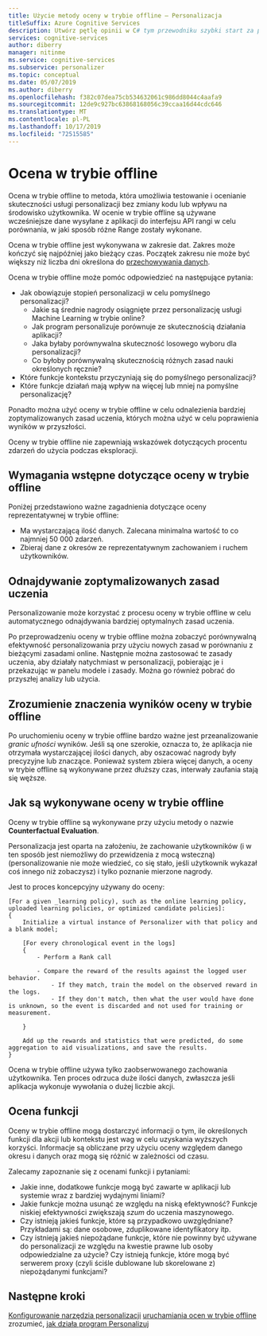 ```yaml
---
title: Użycie metody oceny w trybie offline — Personalizacja
titleSuffix: Azure Cognitive Services
description: Utwórz pętlę opinii w C# tym przewodniku szybki start za pomocą usługi personalizacji.
services: cognitive-services
author: diberry
manager: nitinme
ms.service: cognitive-services
ms.subservice: personalizer
ms.topic: conceptual
ms.date: 05/07/2019
ms.author: diberry
ms.openlocfilehash: f382c07dea75cb534632061c986dd8044c4aafa9
ms.sourcegitcommit: 12de9c927bc63868168056c39ccaa16d44cdc646
ms.translationtype: MT
ms.contentlocale: pl-PL
ms.lasthandoff: 10/17/2019
ms.locfileid: "72515585"
---
```

# <a name="offline-evaluation"></a>Ocena w trybie offline

Ocena w trybie offline to metoda, która umożliwia testowanie i ocenianie skuteczności usługi personalizacji bez zmiany kodu lub wpływu na środowisko użytkownika. W ocenie w trybie offline są używane wcześniejsze dane wysyłane z aplikacji do interfejsu API rangi w celu porównania, w jaki sposób różne Range zostały wykonane.

Ocena w trybie offline jest wykonywana w zakresie dat. Zakres może kończyć się najpóźniej jako bieżący czas. Początek zakresu nie może być większy niż liczba dni określona do [przechowywania danych](how-to-settings.md).

Ocena w trybie offline może pomóc odpowiedzieć na następujące pytania:

* Jak obowiązuje stopień personalizacji w celu pomyślnego personalizacji?
    * Jakie są średnie nagrody osiągnięte przez personalizację usługi Machine Learning w trybie online?
    * Jak program personalizuje porównuje ze skutecznością działania aplikacji?
    * Jaka byłaby porównywalna skuteczność losowego wyboru dla personalizacji?
    * Co byłoby porównywalną skutecznością różnych zasad nauki określonych ręcznie?
* Które funkcje kontekstu przyczyniają się do pomyślnego personalizacji?
* Które funkcje działań mają wpływ na więcej lub mniej na pomyślne personalizację?

Ponadto można użyć oceny w trybie offline w celu odnalezienia bardziej zoptymalizowanych zasad uczenia, których można użyć w celu poprawienia wyników w przyszłości.

Oceny w trybie offline nie zapewniają wskazówek dotyczących procentu zdarzeń do użycia podczas eksploracji.

## <a name="prerequisites-for-offline-evaluation"></a>Wymagania wstępne dotyczące oceny w trybie offline

Poniżej przedstawiono ważne zagadnienia dotyczące oceny reprezentatywnej w trybie offline:

* Ma wystarczającą ilość danych. Zalecana minimalna wartość to co najmniej 50 000 zdarzeń.
* Zbieraj dane z okresów ze reprezentatywnym zachowaniem i ruchem użytkowników.

## <a name="discovering-the-optimized-learning-policy"></a>Odnajdywanie zoptymalizowanych zasad uczenia

Personalizowanie może korzystać z procesu oceny w trybie offline w celu automatycznego odnajdywania bardziej optymalnych zasad uczenia.

Po przeprowadzeniu oceny w trybie offline można zobaczyć porównywalną efektywność personalizowania przy użyciu nowych zasad w porównaniu z bieżącymi zasadami online. Następnie można zastosować te zasady uczenia, aby działały natychmiast w personalizacji, pobierając je i przekazując w panelu modele i zasady. Można go również pobrać do przyszłej analizy lub użycia.

## <a name="understanding-the-relevance-of-offline-evaluation-results"></a>Zrozumienie znaczenia wyników oceny w trybie offline

Po uruchomieniu oceny w trybie offline bardzo ważne jest przeanalizowanie _granic ufności_ wyników. Jeśli są one szerokie, oznacza to, że aplikacja nie otrzymała wystarczającej ilości danych, aby oszacować nagrody były precyzyjne lub znaczące. Ponieważ system zbiera więcej danych, a oceny w trybie offline są wykonywane przez dłuższy czas, interwały zaufania stają się węższe.

## <a name="how-offline-evaluations-are-done"></a>Jak są wykonywane oceny w trybie offline

Oceny w trybie offline są wykonywane przy użyciu metody o nazwie **Counterfactual Evaluation**. 

Personalizacja jest oparta na założeniu, że zachowanie użytkowników (i w ten sposób jest niemożliwy do przewidzenia z mocą wsteczną) (personalizowanie nie może wiedzieć, co się stało, jeśli użytkownik wykazał coś innego niż zobaczysz) i tylko poznanie mierzone nagrody. 

Jest to proces koncepcyjny używany do oceny:

```
[For a given _learning policy), such as the online learning policy, uploaded learning policies, or optimized candidate policies]:
{
    Initialize a virtual instance of Personalizer with that policy and a blank model;

    [For every chronological event in the logs]
    {
        - Perform a Rank call
    
        - Compare the reward of the results against the logged user behavior.
            - If they match, train the model on the observed reward in the logs.
            - If they don't match, then what the user would have done is unknown, so the event is discarded and not used for training or measurement.
        
    }

    Add up the rewards and statistics that were predicted, do some aggregation to aid visualizations, and save the results.
}
```

Ocena w trybie offline używa tylko zaobserwowanego zachowania użytkownika. Ten proces odrzuca duże ilości danych, zwłaszcza jeśli aplikacja wykonuje wywołania o dużej liczbie akcji.


## <a name="evaluation-of-features"></a>Ocena funkcji

Oceny w trybie offline mogą dostarczyć informacji o tym, ile określonych funkcji dla akcji lub kontekstu jest wag w celu uzyskania wyższych korzyści. Informacje są obliczane przy użyciu oceny względem danego okresu i danych oraz mogą się różnić w zależności od czasu.

Zalecamy zapoznanie się z ocenami funkcji i pytaniami:

* Jakie inne, dodatkowe funkcje mogą być zawarte w aplikacji lub systemie wraz z bardziej wydajnymi liniami?
* Jakie funkcje można usunąć ze względu na niską efektywność? Funkcje niskiej efektywności zwiększają _szum_ do uczenia maszynowego.
* Czy istnieją jakieś funkcje, które są przypadkowo uwzględniane? Przykładami są: dane osobowe, zduplikowane identyfikatory itp.
* Czy istnieją jakieś niepożądane funkcje, które nie powinny być używane do personalizacji ze względu na kwestie prawne lub osoby odpowiedzialne za użycie? Czy istnieją funkcje, które mogą być serwerem proxy (czyli ściśle dublowane lub skorelowane z) niepożądanymi funkcjami?


## <a name="next-steps"></a>Następne kroki

[Konfigurowanie narzędzia personalizacji](how-to-settings.md) 
[uruchamiania ocen w trybie offline](how-to-offline-evaluation.md) zrozumieć, [jak działa program Personalizuj](how-personalizer-works.md)
